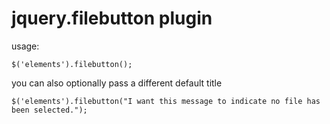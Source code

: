 # jquery.filebutton plugin

usage:

    $('elements').filebutton();

you can also optionally pass a different default title

    $('elements').filebutton("I want this message to indicate no file has been selected.");
